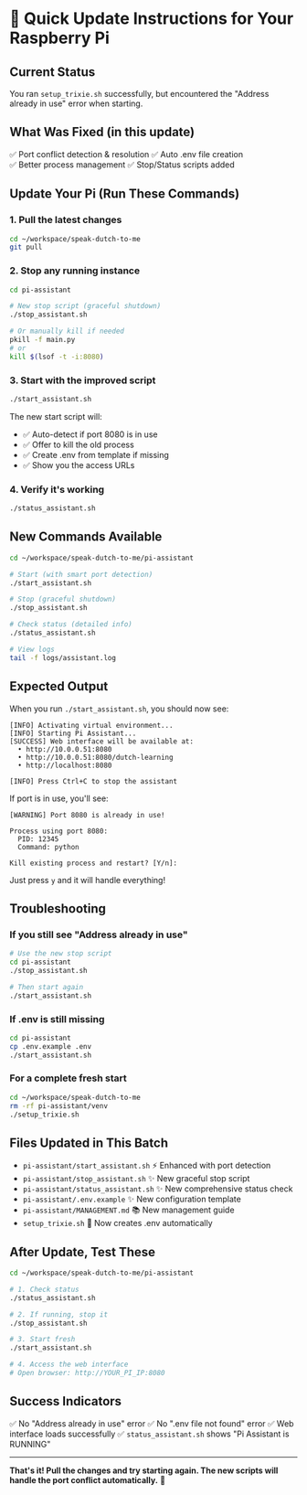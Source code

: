 # 🚀 Quick Update Instructions for Your Raspberry Pi

## Current Status
You ran `setup_trixie.sh` successfully, but encountered the "Address already in use" error when starting.

## What Was Fixed (in this update)
✅ Port conflict detection & resolution
✅ Auto .env file creation  
✅ Better process management
✅ Stop/Status scripts added

## Update Your Pi (Run These Commands)

### 1. Pull the latest changes
```bash
cd ~/workspace/speak-dutch-to-me
git pull
```

### 2. Stop any running instance
```bash
cd pi-assistant

# New stop script (graceful shutdown)
./stop_assistant.sh

# Or manually kill if needed
pkill -f main.py
# or
kill $(lsof -t -i:8080)
```

### 3. Start with the improved script
```bash
./start_assistant.sh
```

The new start script will:
- ✅ Auto-detect if port 8080 is in use
- ✅ Offer to kill the old process
- ✅ Create .env from template if missing
- ✅ Show you the access URLs

### 4. Verify it's working
```bash
./status_assistant.sh
```

## New Commands Available

```bash
cd ~/workspace/speak-dutch-to-me/pi-assistant

# Start (with smart port detection)
./start_assistant.sh

# Stop (graceful shutdown)
./stop_assistant.sh

# Check status (detailed info)
./status_assistant.sh

# View logs
tail -f logs/assistant.log
```

## Expected Output

When you run `./start_assistant.sh`, you should now see:

```
[INFO] Activating virtual environment...
[INFO] Starting Pi Assistant...
[SUCCESS] Web interface will be available at:
  • http://10.0.0.51:8080
  • http://10.0.0.51:8080/dutch-learning
  • http://localhost:8080

[INFO] Press Ctrl+C to stop the assistant
```

If port is in use, you'll see:
```
[WARNING] Port 8080 is already in use!

Process using port 8080:
  PID: 12345
  Command: python

Kill existing process and restart? [Y/n]:
```

Just press `y` and it will handle everything!

## Troubleshooting

### If you still see "Address already in use"

```bash
# Use the new stop script
cd pi-assistant
./stop_assistant.sh

# Then start again
./start_assistant.sh
```

### If .env is still missing

```bash
cd pi-assistant
cp .env.example .env
./start_assistant.sh
```

### For a complete fresh start

```bash
cd ~/workspace/speak-dutch-to-me
rm -rf pi-assistant/venv
./setup_trixie.sh
```

## Files Updated in This Batch

- `pi-assistant/start_assistant.sh` ⚡ Enhanced with port detection
- `pi-assistant/stop_assistant.sh` ✨ New graceful stop script
- `pi-assistant/status_assistant.sh` ✨ New comprehensive status check
- `pi-assistant/.env.example` ✨ New configuration template
- `pi-assistant/MANAGEMENT.md` 📚 New management guide
- `setup_trixie.sh` 🔧 Now creates .env automatically

## After Update, Test These

```bash
cd ~/workspace/speak-dutch-to-me/pi-assistant

# 1. Check status
./status_assistant.sh

# 2. If running, stop it
./stop_assistant.sh

# 3. Start fresh
./start_assistant.sh

# 4. Access the web interface
# Open browser: http://YOUR_PI_IP:8080
```

## Success Indicators

✅ No "Address already in use" error
✅ No ".env file not found" error
✅ Web interface loads successfully
✅ `status_assistant.sh` shows "Pi Assistant is RUNNING"

---

**That's it! Pull the changes and try starting again. The new scripts will handle the port conflict automatically.** 🎉
